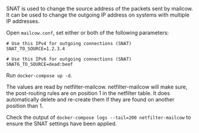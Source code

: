 SNAT is used to change the source address of the packets sent by mailcow.
It can be used to change the outgoing IP address on systems with multiple IP addresses.

Open `mailcow.conf`, set either or both of the following parameters:

```
# Use this IPv4 for outgoing connections (SNAT)
SNAT_TO_SOURCE=1.2.3.4

# Use this IPv6 for outgoing connections (SNAT)
SNAT6_TO_SOURCE=dead:beef
```

Run `docker-compose up -d`.

The values are read by netfilter-mailcow. netfilter-mailcow will make sure, the post-routing rules are on position 1 in the netfilter table. It does automatically delete and re-create them if they are found on another position than 1.

Check the output of `docker-compose logs --tail=200 netfilter-mailcow` to ensure the SNAT settings have been applied.
